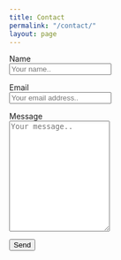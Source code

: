 ```yaml
---
title: Contact
permalink: "/contact/"
layout: page
---
```


 <div class="container">
  <form action="/contact/sent" name="contact" method="POST" data-netlify="true">
<p>
    <label for="fname">Name</label><br />
    <input type="text" id="name" name="name" placeholder="Your name.."></p>
<p>
    <label for="lname">Email</label><br />
    <input type="email" id="email" name="email" placeholder="Your email address.."></p>
<p>
    <label for="message">Message</label><br />
    <textarea id="subject" name="message" placeholder="Your message.." style="height:200px"></textarea></p>
<p>
    <button type="submit">Send</button>
</p>
  </form>
</div> 